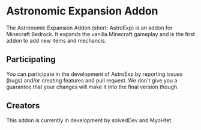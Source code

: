 # Astronomic Expansion Addon
The Astronomic Expansion Addon (short: AstroExp) is an addon for Minecraft Bedrock. It expands the vanilla Minecraft gameplay and is the first addon to add new items and mechancis.

## Participating
You can participate in the development of AstroExp by reporting issues (bugs) and/or creating features and pull request. We don't give you a guarantee that your changes will make it into the final version though.

## Creators
This addon is currently in development by solvedDev and MyoHtet.